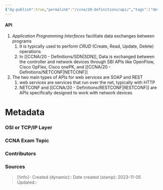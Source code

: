```yaml
---
{"dg-publish":true,"permalink":"/ccna/20-definitions/api/","tags":["defs_ccna"]}
---
```


#### API
1. *Application Programming Interfaces* facilitate data exchanges between programs
	1. It is typically used to perform *CRUD* (Create, Read, Update, Delete) operations
	2. In [[CCNA/20 - Definitions/SDN\|SDN]], Data is exchanged between the controller and network devices through SBI APIs like OpenFlow, Cisco OpFlex, Cisco onePK, and [[CCNA/20 - Definitions/NETCONF\|NETCONF]]
2. The two main types of APIs for web services are SOAP and REST
	1. web services are services that run over the net, typically with HTTP
	2. NETCONF and [[CCNA/20 - Definitions/RESTCONF\|RESTCONF]] are APIs specifically designed to work with network devices


# Metadata
### OSI or TCP/IP Layer

### CCNA Exam Topic

### Contributors

### Sources



> [!info]- Created (dynamic):: 
> Date created (stamp): 2023-11-05
> Updated:: 


